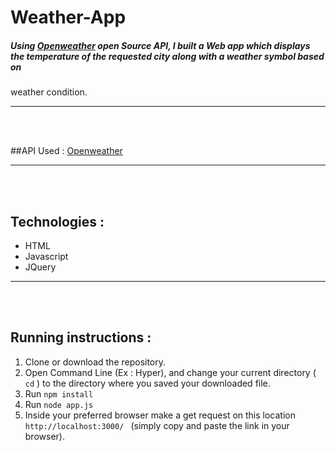 # Weather-App

##### Using [Openweather](https://openweathermap.org/) open Source API, I built a Web app which displays the temperature of the requested city along with a weather symbol based on
weather condition.
<hr />
<br />
<br />

##API Used :  [Openweather](https://openweathermap.org/)

<hr />
<br />
<br />

## Technologies :
- HTML
- Javascript
- JQuery

<hr />
<br />
<br />

## Running instructions :
1. Clone or download the repository.
2. Open Command Line (Ex : Hyper), and change your current directory ( ``` cd ``` ) to the directory where you saved your downloaded file.
3. Run ``` npm install  ```
4. Run ```node app.js ```
5. Inside your preferred browser make a get request on this location ```http://localhost:3000/ ``` (simply copy and  paste the link in your browser).
